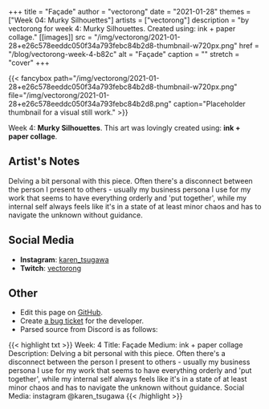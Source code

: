 +++
title =       "Façade"
author =      "vectorong"
date =        "2021-01-28"
themes =      ["Week 04: Murky Silhouettes"]
artists =     ["vectorong"]
description = "by vectorong for week 4: Murky Silhouettes. Created using: ink + paper collage."
[[images]]
      src = "/img/vectorong/2021-01-28+e26c578eeddc050f34a793febc84b2d8-thumbnail-w720px.png"
      href = "/blog/vectorong-week-4-b82c"
      alt = "Façade"
      caption = ""
      stretch = "cover"
+++

{{< fancybox path="/img/vectorong/2021-01-28+e26c578eeddc050f34a793febc84b2d8-thumbnail-w720px.png" file="/img/vectorong/2021-01-28+e26c578eeddc050f34a793febc84b2d8.png" caption="Placeholder thumbnail for a visual still work." >}}


Week 4: **Murky Silhouettes**. This art was lovingly created using: **ink + paper collage**.

## Artist's Notes

Delving a bit personal with this piece. Often there's a disconnect between the person I present to others - usually my business persona I use for my work that seems to have everything orderly and 'put together', while my internal self always feels like it's in a state of at least minor chaos and has to navigate the unknown without guidance.

## Social Media

- **Instagram**: <a href='https://instagram.com/karen_tsugawa' target='_blank'>karen_tsugawa</a>
- **Twitch**: <a href='https://twitch.tv/vectorong' target='_blank'>vectorong</a>

## Other

- Edit this page on [GitHub](https://github.com/teaminkling/web-refresh/edit/main/content/blog/vectorong-week-4-b82c.md).
- Create [a bug ticket](https://github.com/teaminkling/web-refresh/issues/new?assignees=&labels=bug&template=problem-report.md&title=) for the developer.
- Parsed source from Discord is as follows:

{{< highlight txt >}}
Week: 4
Title: Façade
Medium: ink + paper collage
Description: Delving a bit personal with this piece. Often there's a disconnect between the person I present to others - usually my business persona I use for my work that seems to have everything orderly and 'put together', while my internal self always feels like it's in a state of at least minor chaos and has to navigate the unknown without guidance.
Social Media: instagram @karen_tsugawa
{{< /highlight >}}